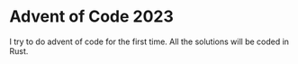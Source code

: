 # Advent of Code 2023

I try to do advent of code for the first time. All the solutions will be coded in Rust.
